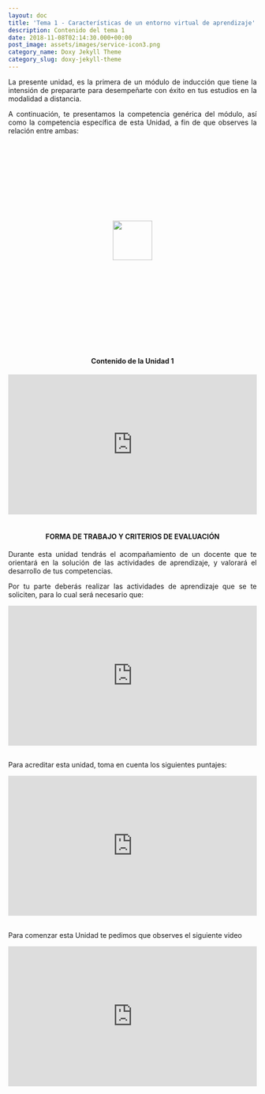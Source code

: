 ```yaml
---
layout: doc
title: 'Tema 1 - Características de un entorno virtual de aprendizaje'
description: Contenido del tema 1
date: 2018-11-08T02:14:30.000+00:00
post_image: assets/images/service-icon3.png
category_name: Doxy Jekyll Theme
category_slug: doxy-jekyll-theme
---
```

<p style="text-align:justify">La presente unidad, es la primera de un módulo de inducción que tiene la intensión de prepararte para desempeñarte con éxito en tus estudios en la modalidad a distancia. </p>

<p style="text-align:justify">A continuación, te presentamos la competencia genérica del módulo, así como la competencia específica de esta Unidad, a fin de que observes la relación entre ambas: </p>

<div class="container-wrapper-genially" style="position: relative; min-height: 400px; max-width: 100%;"><img src="https://genially.blob.core.windows.net/genially/version3.0/loader.gif" class="loader-genially" style="position: absolute; top: 0; right: 0; bottom: 0; left: 0; margin-top: auto; margin-right: auto; margin-bottom: auto; margin-left: auto; z-index: 1;width: 80px; height: 80px;"/><div id="5d4361740267d90fc506bbf1" class="genially-embed" style="margin: 0px auto; position: relative; height: auto; width: 100%;"></div></div><script>(function (d) { var js, id = "genially-embed-js", ref = d.getElementsByTagName("script")[0]; if (d.getElementById(id)) { return; } js = d.createElement("script"); js.id = id; js.async = true; js.src = "https://view.genial.ly/static/embed/embed.js"; ref.parentNode.insertBefore(js, ref); }(document));</script>


<br/>

<h4 class="heading-4"><p style="text-align:center"> Contenido de la Unidad 1</p></h4>

<div style="width: 100%;"><div style="position: relative; padding-bottom: 56.25%; padding-top: 0; height: 0;"><iframe frameborder="0" width="1200px" height="675px" style="position: absolute; top: 0; left: 0; width: 100%; height: 100%;" src="https://view.genial.ly/5d3a088665271e0fa31e6217" type="text/html" allowscriptaccess="always" allowfullscreen="true" scrolling="yes" allownetworking="all"></iframe> </div> </div>

<br/>

<h4 class="heading-4"><p style="text-align:center"> FORMA DE TRABAJO Y CRITERIOS DE EVALUACIÓN  </p></h4>
<p style="text-align:justify">Durante esta unidad tendrás el acompañamiento de un docente que te orientará en la solución de las actividades de aprendizaje, y valorará el desarrollo de tus competencias. </p>

<p style="text-align:justify">Por tu parte deberás realizar las actividades de aprendizaje que se te soliciten, para lo cual será necesario que: </p>

<div style="width: 100%;"><div style="position: relative; padding-bottom: 56.25%; padding-top: 0; height: 0;"><iframe frameborder="0" width="1200px" height="675px" style="position: absolute; top: 0; left: 0; width: 100%; height: 100%;" src="https://view.genial.ly/5d4476436ca0b10fad52bfaf" type="text/html" allowscriptaccess="always" allowfullscreen="true" scrolling="yes" allownetworking="all"></iframe> </div> </div>

<br/>

<p style="text-align:justify">Para acreditar esta unidad, toma en cuenta los siguientes puntajes: </p>

<div style="width: 100%;"><div style="position: relative; padding-bottom: 56.25%; padding-top: 0; height: 0;"><iframe frameborder="0" width="1200px" height="675px" style="position: absolute; top: 0; left: 0; width: 100%; height: 100%;" src="https://view.genial.ly/5d44808dbe585e0fb6c978eb" type="text/html" allowscriptaccess="always" allowfullscreen="true" scrolling="yes" allownetworking="all"></iframe> </div> </div>
<br/>
<p style="text-align:justify">Para comenzar esta Unidad te pedimos que observes el siguiente video  </p>


<div style="width: 100%;"><div style="position: relative; padding-bottom: 56.25%; padding-top: 0; height: 0;"><iframe frameborder="0" width="1200px" height="675px" style="position: absolute; top: 0; left: 0; width: 100%; height: 100%;" src="https://view.genial.ly/5d449993355ec70fc56e0350" type="text/html" allowscriptaccess="always" allowfullscreen="true" scrolling="yes" allownetworking="all"></iframe> </div> </div>
